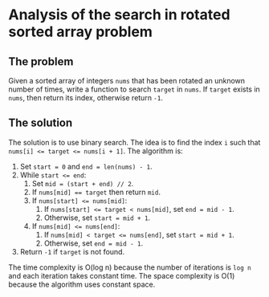 # Analysis of the search in rotated sorted array problem

## The problem

Given a sorted array of integers `nums` that has been rotated an unknown number of times, write a function to search `target` in `nums`. If `target` exists in `nums`, then return its index, otherwise return `-1`.

## The solution

The solution is to use binary search. The idea is to find the index `i` such that `nums[i] <= target <= nums[i + 1]`. The algorithm is:

1. Set `start = 0` and `end = len(nums) - 1`.
2. While `start <= end`:
   1. Set `mid = (start + end) // 2`.
   2. If `nums[mid] == target` then return `mid`.
   3. If `nums[start] <= nums[mid]`:
      1. If `nums[start] <= target < nums[mid]`, set `end = mid - 1`.
      2. Otherwise, set `start = mid + 1`.
   4. If `nums[mid] <= nums[end]`:
      1. If `nums[mid] < target <= nums[end]`, set `start = mid + 1`.
      2. Otherwise, set `end = mid - 1`.
3. Return `-1` if `target` is not found.

The time complexity is O(log n) because the number of iterations is `log n` and each iteration takes constant time. The space complexity is O(1) because the algorithm uses constant space.

